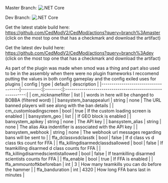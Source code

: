 Master Branch: ![.NET Core](https://github.com/CedModV2/CedMod/workflows/.NET%20Core/badge.svg?branch=master)

Dev Branch: ![.NET Core](https://github.com/CedModV2/CedMod/workflows/.NET%20Core/badge.svg?branch=dev)

Get the latest stable build here: https://github.com/CedModV2/CedMod/actions?query=branch%3Amaster (click on the most top one that has a checkmark and download the artifact)


Get the latest dev build here: https://github.com/CedModV2/CedMod/actions?query=branch%3Adev (click on the most top one that has a checkmark and download the artifact)

As part of the plugin was made when smod was a thing and part also used to be in the assembly when there were no plugin frameworks
I reccomend putting the values in both config gameplay and the config exiled uses for plugins
| config                              | type      | default  | description                                                |
|-------------------------------------|----------:|:--------:|:----------------------------------------------------------:|
| cm_nicknamefilter                   |    list   |          | words in here will be changed to BOBBA (filtered word)     |
| bansystem_banappealurl              |   string  | none     | The URL banned players will see along with the ban details |
| cm_customloadingscreen              |   bool    | true     | If the custom loading screen is enabled                    |
| bansystem_geo                       |   list    |          | If GEO block is enabled                                    |
| bansystem_apikey                    |   string  | none     | The API key                                                |
| bansystem_alias                     |   string  | none     | The alias Aka indentifier is associated with the API key   |
| bansystem_webhook                   |   string  | none     | The webhook url messages regarding bans will be sent to    |
| ffa_dclassvsdclasstk                |   bool    | false    | If d class vs d class tks count for FFA                    |
| ffa_killingdisarmedclassdsallowed   |   bool    | false    | If teamkilling disarmed d class counts for FFA             |
| ffa_killingdisarmedscientistallowed |   bool    | false    | If teamkilling disarmed scientists counts for FFA          |
| ffa_enable                          |   bool    | true     | If FFA is enabled                                          |
| ffa_ammountoftkbeforeban            |   int     | 3        | How many teamkills you can do before the hammer            |
| ffa_banduration                     |   int     | 4320     | How long FFA bans last in minutes                          |
